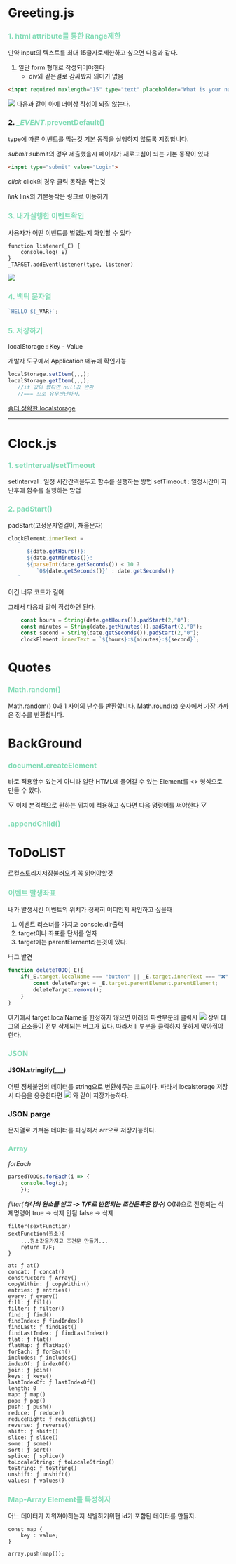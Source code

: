 <span style="color : #83dcb7;"></span>
# Greeting.js
### <span style="color : #83dcb7;">1. html attribute를 통한 Range제한</span>
만약 input의 텍스트를 최대 15글자로제한하고 싶으면 다음과 같다. 
1. 일단 form 형태로 작성되어야한다
   * div와 같은걸로 감싸봤자 의미가 없음


```html
<input required maxlength="15" type="text" placeholder="What is your name?" />
```
![](2022-01-13-06-16-31.png)
다음과 같이 아예 더이상 작성이 되질 않는다.

### 2. <span style="color : #83dcb7;">*_EVENT*.preventDefault()</span>
type에 따른 이벤트를 막는것
기본 동작을 실행하지 않도록 지정합니다.

*submit*
submit의 경우 제출했을시 페이지가 새로고침이 되는 기본 동작이 있다
```html
<input type="submit" value="Login">
```

*click*
click의 경우 클릭 동작을 막는것

*link*
link의 기본동작은 링크로 이동하기

### <span style="color : #83dcb7;">3. 내가실행한 이벤트확인</span>
사용자가 어떤 이벤트를 벌였는지 화인할 수 있다
```
function listener(_E) {
    console.log(_E)
}
_TARGET.addEventlistener(type, listener)
```  
![](2022-01-13-23-00-11.png)

### <span style="color : #83dcb7;">4. 백틱 문자열</span>
```js
`HELLO ${_VAR}`;
```

### <span style="color : #83dcb7;">5. 저장하기</span>
localStorage : Key - Value

개발자 도구에서 Application 메뉴에 확인가능
```js
localStorage.setItem(,,,);
localStorage.getItem(,,,);
   //if 값이 없다면 null값 반환
   //=== 으로 유무판단하자.
```

[좀더 정확한 localstorage](./JS_LOCALSTORAGE.md)

----------------------------------------------------------------------------

# Clock.js
### <span style="color : #83dcb7;">1. setInterval/setTimeout </span>
setInterval : 일정 시간간격을두고 함수를 실행하는 방법
setTimeout : 일정시간이 지난후에 함수를 실행하는 방법

### <span style="color : #83dcb7;">2. padStart() </span>
padStart(고정문자열길이, 채울문자)

```js
clockElement.innerText = 
   `
      ${date.getHours()}:
      ${date.getMinutes()}:
      ${parseInt(date.getSeconds()) < 10 ? 
         `0${date.getSeconds()}` : date.getSeconds()}
   `
```
이건 너무 코드가 길어

그래서 다음과 같이 작성하면 된다.
```js 
    const hours = String(date.getHours()).padStart(2,"0");
    const minutes = String(date.getMinutes()).padStart(2,"0");
    const second = String(date.getSeconds()).padStart(2,"0");
    clockElement.innerText = `${hours}:${minutes}:${second}`;
```
# Quotes
### <span style="color : #83dcb7;"> Math.random() </span>

Math.random()
0과 1 사이의 난수를 반환합니다.
Math.round(x)
숫자에서 가장 가까운 정수를 반환합니다.

# BackGround
### <span style="color : #83dcb7;"> document.createElement </span>
바로 적용할수 있는게 아니라
일단 HTML에 들어갈 수 있는 Element를 <> 형식으로 만들 수 있다.

▽ 이제 본격적으로 원하는 위치에 적용하고 싶다면 다음 명령어를 써야한다 ▽
### <span style="color : #83dcb7;"> .appendChild() </span>

# ToDoLIST

[로컬스토리지저장불러오기 꼭 읽어야할것](./JS_로컬스토리지저장불러오기.md)

### <span style="color : #83dcb7;"> 이벤트 발생좌표 </span>
내가 발생시킨 이벤트의 위치가 정확히 어디인지 확인하고 싶을때
1. 이벤트 리스너를 가지고 console.dir출력
2. target이나 좌표를 단서를 얻자
3. target에는 parentElement라는것이 있다. 

버그 발견
```js
function deleteTODO(_E){
    if(_E.target.localName === "button" || _E.target.innerText === "❌"){
        const deleteTarget = _E.target.parentElement.parentElement;
        deleteTarget.remove();
    }
}
```
여기에서 target.localName을 한정하지 않으면 아래의 파란부분의 클릭시
![](2022-01-16-01-06-33.png)
상위 태그의 요소들이 전부 삭제되는 버그가 있다.
따라서 li 부분을 클릭하지 못하게 막아줘야한다.

### <span style="color : #83dcb7;"> JSON</span>
#### JSON.stringify(___)
어떤 정체불명의 데이터를 string으로 변환해주는 코드이다.
따라서 localstorage 저장시 다음을 응용한다면
![](2022-01-16-01-10-15.png)
와 같이 저장가능하다.

### JSON.parge
문자열로 가져온 데이터를 파싱해서 arr으로 저장가능하다.

### <span style="color : #83dcb7;"> Array</span>
*forEach*
```js
parsedTODOs.forEach(i => {
    console.log(i);
    });
```
*filter(__하나의 원소를 받고 -> T/F로 반한되는 조건문혹은 함수__)*
O(N)으로 진행되는 삭제명령어
true -> 삭제 안됨
false -> 삭제
```
filter(sextFunction)
sextFunction(원소){
    ...원소값을가지고 조건문 만들기...
    return T/F; 
}
```

```
at: ƒ at()
concat: ƒ concat()
constructor: ƒ Array()
copyWithin: ƒ copyWithin()
entries: ƒ entries()
every: ƒ every()
fill: ƒ fill()
filter: ƒ filter()
find: ƒ find()
findIndex: ƒ findIndex()
findLast: ƒ findLast()
findLastIndex: ƒ findLastIndex()
flat: ƒ flat()
flatMap: ƒ flatMap()
forEach: ƒ forEach()
includes: ƒ includes()
indexOf: ƒ indexOf()
join: ƒ join()
keys: ƒ keys()
lastIndexOf: ƒ lastIndexOf()
length: 0
map: ƒ map()
pop: ƒ pop()
push: ƒ push()
reduce: ƒ reduce()
reduceRight: ƒ reduceRight()
reverse: ƒ reverse()
shift: ƒ shift()
slice: ƒ slice()
some: ƒ some()
sort: ƒ sort()
splice: ƒ splice()
toLocaleString: ƒ toLocaleString()
toString: ƒ toString()
unshift: ƒ unshift()
values: ƒ values()
```

### <span style="color : #83dcb7;"> Map-Array Element를 특정하자</span>
어느 데이터가 지워져야하는지 식별하기위핸 id가 포함된 데이터를 만들자.
```
const map {
    key : value;
}

array.push(map());
```
